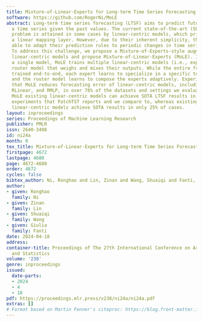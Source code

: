 ```yaml
---
title: Mixture-of-Linear-Experts for Long-term Time Series Forecasting
software: https://github.com/RogerNi/MoLE
abstract: Long-term time series forecasting (LTSF) aims to predict future values of
  a time series given the past values. The current state-of-the-art (SOTA) on this
  problem is attained in some cases by linear-centric models, which primarily feature
  a linear mapping layer. However, due to their inherent simplicity, they are not
  able to adapt their prediction rules to periodic changes in time series patterns.
  To address this challenge, we propose a Mixture-of-Experts-style augmentation for
  linear-centric models and propose Mixture-of-Linear-Experts (MoLE). Instead of training
  a single model, MoLE trains multiple linear-centric models (i.e., experts) and a
  router model that weighs and mixes their outputs. While the entire framework is
  trained end-to-end, each expert learns to specialize in a specific temporal pattern,
  and the router model learns to compose the experts adaptively. Experiments show
  that MoLE reduces forecasting error of linear-centric models, including DLinear,
  RLinear, and RMLP, in over 78% of the datasets and settings we evaluated. By using
  MoLE existing linear-centric models can achieve SOTA LTSF results in 68% of the
  experiments that PatchTST reports and we compare to, whereas existing single-head
  linear-centric models achieve SOTA results in only 25% of cases.
layout: inproceedings
series: Proceedings of Machine Learning Research
publisher: PMLR
issn: 2640-3498
id: ni24a
month: 0
tex_title: Mixture-of-Linear-Experts for Long-term Time Series Forecasting
firstpage: 4672
lastpage: 4680
page: 4672-4680
order: 4672
cycles: false
bibtex_author: Ni, Ronghao and Lin, Zinan and Wang, Shuaiqi and Fanti, Giulia
author:
- given: Ronghao
  family: Ni
- given: Zinan
  family: Lin
- given: Shuaiqi
  family: Wang
- given: Giulia
  family: Fanti
date: 2024-04-18
address:
container-title: Proceedings of The 27th International Conference on Artificial Intelligence
  and Statistics
volume: '238'
genre: inproceedings
issued:
  date-parts:
  - 2024
  - 4
  - 18
pdf: https://proceedings.mlr.press/v238/ni24a/ni24a.pdf
extras: []
# Format based on Martin Fenner's citeproc: https://blog.front-matter.io/posts/citeproc-yaml-for-bibliographies/
---
```


